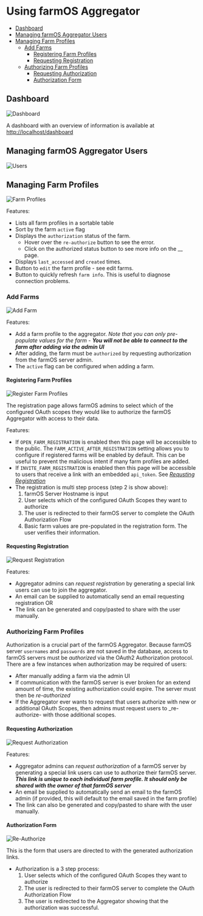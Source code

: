 # Using farmOS Aggregator

- [Dashboard](#dashboard)
- [Managing farmOS Aggregator Users](#managing-farmos-aggregator-users)
- [Managing Farm Profiles](#managing-farm-profiles)
  - [Add Farms](#add-farms)
    - [Registering Farm Profiles](#registering-farm-profiles)
    - [Requesting Registration](#requesting-registration)
  - [Authorizing Farm Profiles](#authorizing-farm-profiles)
    - [Requesting Authorization](#requesting-authorization)
    - [Authorization Form](#authorization-form)
  

## Dashboard

![Dashboard](../img/ui/aggregator_dashboard.png)

A dashboard with an overview of information is available at [http://localhost/dashboard](http://localhost/dashboard)

## Managing farmOS Aggregator Users

![Users](../img/ui/manage_users.png)

## Managing Farm Profiles

![Farm Profiles](../img/ui/manage_farms.png)

Features:
- Lists all farm profiles in a sortable table
- Sort by the farm `active` flag
- Displays the `authorization` status of the farm.
  - Hover over the `re-authorize` button to see the error.
  - Click on the authorized status button to see more info on the __ page.
- Displays `last_accessed` and `created` times.
- Button to `edit` the farm profile - see edit farms.
- Button to quickly refresh `farm info`. This is useful to diagnose connection problems.

### Add Farms

![Add Farm](../img/ui/add_farm.png)

Features:
- Add a farm profile to the aggregator. _Note that you can only pre-populate values for the farm_ - **_You will not be able
to connect to the farm after adding via the admin UI_**
- After adding, the farm must be `authorized` by requesting authorization from the farmOS server admin.
- The `active` flag can be configured when adding a farm.

#### Registering Farm Profiles

![Register Farm Profiles](../img/ui/register_step2.png)

The registration page allows farmOS admins to select which of the configured OAuth scopes they would like to
authorize the farmOS Aggregator with access to their data.

Features:
- If `OPEN_FARM_REGISTRATION` is enabled then this page will be accessible to the public. The 
`FARM_ACTIVE_AFTER_REGISTRATION` setting allows you to configure if registered farms will be enabled by default. This
can be useful to prevent the malicious intent if many farm profiles are added.
- If `INVITE_FARM_REGISTRATION` is enabled then this page will be accessible to users that receive a link with an
embedded `api_token`. See _[Requsting Registration](#requesting-registration)_
- The registration is multi step process (step 2 is show above):
  1) farmOS Server Hostname is input
  2) User selects which of the configured OAuth Scopes they want to authorize
  3) The user is redirected to their farmOS server to complete the OAuth Authorization Flow
  4) Basic farm values are pre-populated in the registration form. The user verifies their information.

#### Requesting Registration

![Request Registration](../img/ui/request_registration.png)

Features:
- Aggregator admins can _request registration_ by generating a special link users can use to join the aggregator.
- An email can be supplied to automatically send an email requesting registration OR
- The link can be generated and copy/pasted to share with the user manually.

### Authorizing Farm Profiles

Authorization is a crucial part of the farmOS Aggregator. Because farmOS server `usernames` and `passwords` are not 
saved in the database, access to farmOS servers must be _authorized_ via the OAuth2 Authorization protocol. There are a
few instances when authorization may be required of users:
- After manually adding a farm via the admin UI
- If communication with the farmOS server is ever broken for an extend amount of time, the existing authorization could
expire. The server must then be _re-authorized_
- If the Aggregator ever wants to request that users authorize with new or additional OAuth Scopes, then admins must 
request users to _re-authorize- with those additional scopes.


#### Requesting Authorization

![Request Authorization](../img/ui/request_authorization.png)

Features:
- Aggregator admins can _request authorization_ of a farmOS server by generating a special link users can use to
authorize their farmOS server. **_This link is unique to each individual farm profile. It should only be shared with
the owner of that farmOS server_**
- An email be supplied to automatically send an email to the farmOS admin (if provided, this will default to the email
saved in the farm profile)
- The link can also be generated and copy/pasted to share with the user manually.

#### Authorization Form

![Re-Authorize](../img/ui/re-authorize.png)

This is the form that users are directed to with the generated authorization links.

- Authorization is a 3 step process:
  1) User selects which of the configured OAuth Scopes they want to authorize
  2) The user is redirected to their farmOS server to complete the OAuth Authorization Flow
  3) The user is redirected to the Aggregator showing that the authorization was successful.
